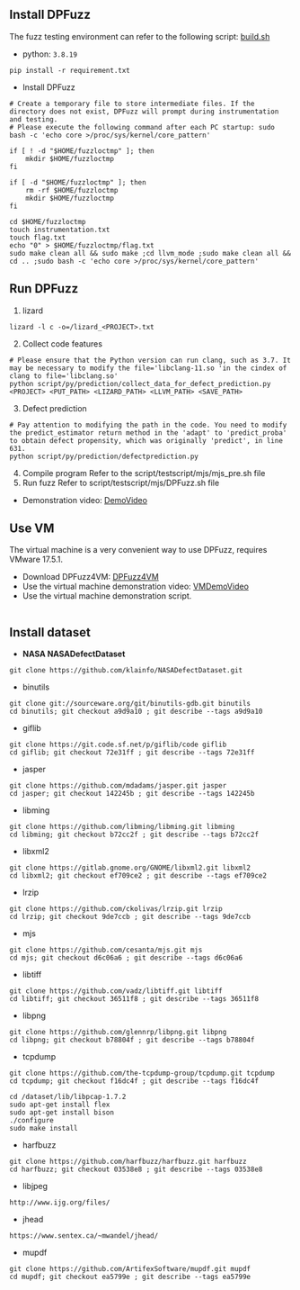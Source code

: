 
## Install DPFuzz 

The fuzz testing environment can refer to the following script: [build.sh](https://github.com/aflgo/aflgo/blob/master/build.sh)

- python: `3.8.19`

```
pip install -r requirement.txt
```

- Install DPFuzz

```shell
# Create a temporary file to store intermediate files. If the directory does not exist, DPFuzz will prompt during instrumentation and testing.
# Please execute the following command after each PC startup: sudo bash -c 'echo core >/proc/sys/kernel/core_pattern'

if [ ! -d "$HOME/fuzzloctmp" ]; then
    mkdir $HOME/fuzzloctmp
fi

if [ -d "$HOME/fuzzloctmp" ]; then
    rm -rf $HOME/fuzzloctmp
    mkdir $HOME/fuzzloctmp
fi

cd $HOME/fuzzloctmp
touch instrumentation.txt
touch flag.txt
echo "0" > $HOME/fuzzloctmp/flag.txt
sudo make clean all && sudo make ;cd llvm_mode ;sudo make clean all && cd .. ;sudo bash -c 'echo core >/proc/sys/kernel/core_pattern'
```

## Run DPFuzz
1. lizard
```shell
lizard -l c -o=/lizard_<PROJECT>.txt
```
2. Collect code features
```shell
# Please ensure that the Python version can run clang, such as 3.7. It may be necessary to modify the file='libclang-11.so 'in the cindex of clang to file='libclang.so'
python script/py/prediction/collect_data_for_defect_prediction.py <PROJECT> <PUT_PATH> <LIZARD_PATH> <LLVM_PATH> <SAVE_PATH>
```
3. Defect prediction
```shell
# Pay attention to modifying the path in the code. You need to modify the predict_estimator return method in the 'adapt' to 'predict_proba' to obtain defect propensity, which was originally 'predict', in line 631.
python script/py/prediction/defectprediction.py
```
4. Compile program
   Refer to the script/testscript/mjs/mjs_pre.sh file
5. Run fuzz
   Refer to script/testscript/mjs/DPFuzz.sh file

- Demonstration video: [DemoVideo](https://github.com/RelaxJH-DouZhiR/DPFuzz/blob/main/NativeDPFuzzDemo.mp4)

## Use VM
The virtual machine is a very convenient way to use DPFuzz, requires VMware 17.5.1.
- Download DPFuzz4VM: [DPFuzz4VM](https://1drv.ms/u/c/ccba0c915da6d466/Edp4138B-9hGrZwNjii_RG0BrHSkCzXc_6bO1bkYhzNkzQ?e=jtElpd)
- Use the virtual machine demonstration video: [VMDemoVideo](https://github.com/RelaxJH-DouZhiR/DPFuzz/blob/main/VMDPFuzzDemo.mp4)
- Use the virtual machine demonstration script.
```shell
```


## Install dataset
- **NASA NASADefectDataset**
```
git clone https://github.com/klainfo/NASADefectDataset.git
```
- binutils
```
git clone git://sourceware.org/git/binutils-gdb.git binutils
cd binutils; git checkout a9d9a10 ; git describe --tags a9d9a10
```
- giflib
```
git clone https://git.code.sf.net/p/giflib/code giflib
cd giflib; git checkout 72e31ff ; git describe --tags 72e31ff
```
- jasper
```
git clone https://github.com/mdadams/jasper.git jasper
cd jasper; git checkout 142245b ; git describe --tags 142245b
```
- libming
```
git clone https://github.com/libming/libming.git libming
cd libming; git checkout b72cc2f ; git describe --tags b72cc2f
```
- libxml2
```
git clone https://gitlab.gnome.org/GNOME/libxml2.git libxml2
cd libxml2; git checkout ef709ce2 ; git describe --tags ef709ce2
```
- lrzip
```
git clone https://github.com/ckolivas/lrzip.git lrzip
cd lrzip; git checkout 9de7ccb ; git describe --tags 9de7ccb
```
- mjs
```
git clone https://github.com/cesanta/mjs.git mjs
cd mjs; git checkout d6c06a6 ; git describe --tags d6c06a6
```
- libtiff
```
git clone https://github.com/vadz/libtiff.git libtiff
cd libtiff; git checkout 36511f8 ; git describe --tags 36511f8
```
- libpng
```
git clone https://github.com/glennrp/libpng.git libpng
cd libpng; git checkout b78804f ; git describe --tags b78804f
```
- tcpdump
```
git clone https://github.com/the-tcpdump-group/tcpdump.git tcpdump
cd tcpdump; git checkout f16dc4f ; git describe --tags f16dc4f

cd /dataset/lib/libpcap-1.7.2
sudo apt-get install flex
sudo apt-get install bison
./configure
sudo make install
```
- harfbuzz
```
git clone https://github.com/harfbuzz/harfbuzz.git harfbuzz
cd harfbuzz; git checkout 03538e8 ; git describe --tags 03538e8
```
- libjpeg
```
http://www.ijg.org/files/
```
- jhead
```
https://www.sentex.ca/~mwandel/jhead/
```
- mupdf
```
git clone https://github.com/ArtifexSoftware/mupdf.git mupdf
cd mupdf; git checkout ea5799e ; git describe --tags ea5799e
```
